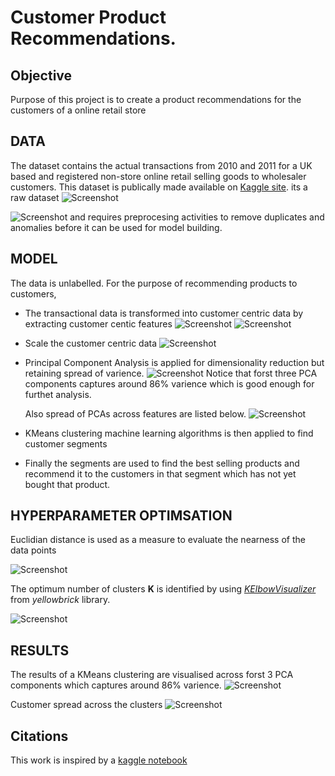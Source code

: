 # Customer Product Recommendations.

## Objective
Purpose of this project is to create a product recommendations for the customers of a online retail store

## DATA
The dataset contains the actual transactions from 2010 and 2011 for a UK based and registered non-store online retail selling goods to wholesaler customers. This dataset is publically made available on [Kaggle site](https://www.kaggle.com/datasets/carrie1/ecommerce-data/data). its a raw dataset 
![Screenshot](./images/raw-transactional-data.png)

![Screenshot](./images/stats-raw-transactions-data.png)
and requires preprocesing activities to remove duplicates and anomalies before it can be used for model building.

## MODEL 
The data is unlabelled. For the purpose of recommending products to customers, 
- The transactional data is transformed into customer centric data by extracting customer centic features 
  ![Screenshot](./images/customer-centirc-data.png)
  ![Screenshot](./images/correlation-matrix.png)
- Scale the customer centric data
  ![Screenshot](./images/scaled-customer-centric-data.png)
- Principal Component Analysis is applied for dimensionality reduction but retaining spread of varience.
  ![Screenshot](./images/PCA-Varience.png)
  Notice that forst three PCA components captures around 86% varience which is good enough for furthet analysis.

  Also spread of PCAs across features are listed below.
  ![Screenshot](./images/PCA-Applied-customer-centric-data.png)

- KMeans clustering machine learning algorithms is then applied to find customer segments
- Finally the segments are used to find the best selling products and recommend it to the customers in that segment which has not yet bought that product.


## HYPERPARAMETER OPTIMSATION
Euclidian distance is used as a measure to evaluate the nearness of the data points

![Screenshot](./images/../knn-distance.png)


The optimum number of clusters **K** is identified by using [*KElbowVisualizer*](https://www.scikit-yb.org/en/latest/api/cluster/elbow.html) from *yellowbrick* library.

![Screenshot](./images/Kmeans-Cluster-ElbowChart.png)

## RESULTS
The results of a KMeans clustering are visualised across forst 3 PCA components which captures around 86% varience.
![Screenshot](./images/customer-segments.png)

Customer spread across the clusters
![Screenshot](./images/customer-dictributions-across-clusters.png)

## Citations
This work is inspired by a [kaggle notebook](https://www.kaggle.com/code/farzadnekouei/customer-segmentation-recommendation-system)
